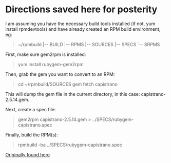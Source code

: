# Directions saved here for posterity

I am assuming you have the necessary build tools installed (if not, yum install rpmdevtools) and have already created an RPM build environment, eg:

> ~/rpmbuild
>  |-- BUILD
>  |-- RPMS
>  |-- SOURCES
>  |-- SPECS
>  `-- SRPMS

First, make sure gem2rpm is installed:

> yum install rubygem-gem2rpm

Then, grab the gem you want to convert to an RPM:

> cd ~/rpmbuild/SOURCES
> gem fetch capistrano

This will dump the gem file in the current directory, in this case: capistrano-2.5.14.gem.

Next, create a spec file:

> gem2rpm capistrano-2.5.14.gem  > ../SPECS/rubygem-capistrano.spec

Finally, build the RPM(s):

> rpmbuild -ba ../SPECS/rubygem-capistrano.spec


[Originally found here](http://yo61.com/building-rpms-from-ruby-gems.html)
